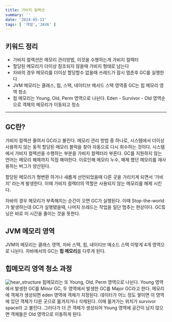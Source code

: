 ```yaml
---
title: 가비지 컬렉션
summary: ''
date: '2024-05-13'
tags: [ '개발','JAVA' ]
---
```


## 키워드 정리

- 가비지 컬렉션은 메모리 관리방법, 이것을 수행하는게 가비지 컬렉터
- 할당된 메모리가 더이상 참조되지 않을때 가비지 형태로 남는다
- 자바의 경우 메모리를 더이상 할당할수 없을때 쓰레드가 잠시 멈춘후 GC를 실행한다
- JVM 메모리는 클래스, 힙, 스택, 네이티브 메서드 스택 영역중 GC는 힙 메모리 영역 청소
- 힙 메모리는 Young, Old, Perm 영역으로 나뉜다. Eden - Survivor - Old 영역순으로 객체의 메모리가 이동되고 청소

---

## GC란?
가비지 컬렉션 줄여서 GC라고 불린다. 메모리 관리 방법 중 하나로, 시스템에서 더이상 사용하지 않는 동적 할당된 메모리 블럭을 찾아 자동으로 다시 회수하는 것이다. 
시스템에서 가비지 컬렉션을 수행하는 부분을 가비지 컬렉터라 부른다.
GC를 지원하지 않는 언어는 메모리 해제까지 직접 해야한다. 이로인해 메모리 누수, 해제 했던 메모리를 재사용하는 버그가 양산된다.

할당된 메모리가 형변환 하거나 새롭게 선언되었을때 다른 곳을 가리키게 되면서 ‘가비지’ 라는게 발생한다. 이때 가비지 컬렉터의 역할은 사용되지 않는 메모리를 해제 시킨다.

자바의 경우 메모리가 부족해지는 순간이 오면 GC가 실행된다. 이때 Stop-the-world가 발생하는데 GC가 실행됐을때, 나머지 쓰레드는 작업을 일단 멈추는 현상이다. GC튜닝은 바로 이 시간을 줄이는 것을
뜻한다.

## JVM 메모리 영역
JVM의 메모리는 클래스 영역, 자바 스택, 힙, 네이티브 메소드 스택 이렇게 4개 영역으로 나뉜다. 자바에서의 GC는 **힙 메모리**를 다루게 된다.


## 힙메모리 영역 청소 과정
![hear_structure](/imgs/hear_structure.png)
힙메모리는 또 Young, Old, Perm 영역으로 나뉜다. Young 영역에서 발생한 GC를 Minor GC, 두 영역에서 발생한 GC를 Major GC라고 한다.
메모리에 객체가 생성되면 eden 영역에 객체가 지정된다. 데이터가 어느 정도 쌓이면 이 영역에 있던 객체가 다른 곳으로 옮겨지거나 삭제된다. 이때 옮겨가는 위치가 survivor space라 고 불린다. 그러다가
더 큰 객체가 생성되어 Young 영역에 공간이 남지 않으면 객체들은 Old 영역으로 이동하게 된다.


